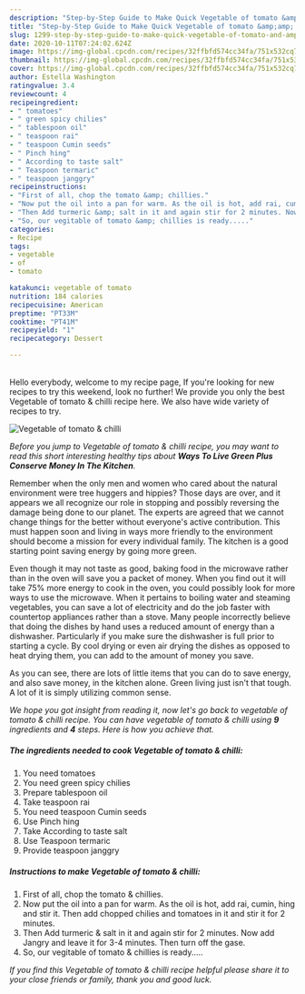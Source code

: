 ```yaml
---
description: "Step-by-Step Guide to Make Quick Vegetable of tomato &amp;amp; chilli"
title: "Step-by-Step Guide to Make Quick Vegetable of tomato &amp;amp; chilli"
slug: 1299-step-by-step-guide-to-make-quick-vegetable-of-tomato-and-amp-chilli
date: 2020-10-11T07:24:02.624Z
image: https://img-global.cpcdn.com/recipes/32ffbfd574cc34fa/751x532cq70/vegetable-of-tomato-chilli-recipe-main-photo.jpg
thumbnail: https://img-global.cpcdn.com/recipes/32ffbfd574cc34fa/751x532cq70/vegetable-of-tomato-chilli-recipe-main-photo.jpg
cover: https://img-global.cpcdn.com/recipes/32ffbfd574cc34fa/751x532cq70/vegetable-of-tomato-chilli-recipe-main-photo.jpg
author: Estella Washington
ratingvalue: 3.4
reviewcount: 4
recipeingredient:
- " tomatoes"
- " green spicy chilies"
- " tablespoon oil"
- " teaspoon rai"
- " teaspoon Cumin seeds"
- " Pinch hing"
- " According to taste salt"
- " Teaspoon termaric"
- " teaspoon janggry"
recipeinstructions:
- "First of all, chop the tomato &amp; chillies."
- "Now put the oil into a pan for warm. As the oil is hot, add rai, cumin, hing and stir it. Then add chopped chilies and tomatoes in it and stir it for 2 minutes."
- "Then Add turmeric &amp; salt in it and again stir for 2 minutes. Now add Jangry and leave it for 3-4 minutes. Then turn off the gase."
- "So, our vegitable of tomato &amp; chillies is ready....."
categories:
- Recipe
tags:
- vegetable
- of
- tomato

katakunci: vegetable of tomato 
nutrition: 184 calories
recipecuisine: American
preptime: "PT33M"
cooktime: "PT41M"
recipeyield: "1"
recipecategory: Dessert

---
```

<br>
Hello everybody, welcome to my recipe page, If you're looking for new recipes to try this weekend, look no further! We provide you only the best Vegetable of tomato &amp; chilli recipe here. We also have wide variety of recipes to try.
<br>


![Vegetable of tomato &amp; chilli](https://img-global.cpcdn.com/recipes/32ffbfd574cc34fa/751x532cq70/vegetable-of-tomato-chilli-recipe-main-photo.jpg)

<i>Before you jump to Vegetable of tomato &amp; chilli recipe, you may want to read this short interesting healthy tips about 
<strong>Ways To Live Green Plus Conserve Money In The Kitchen</strong>.</i>
</br>

Remember when the only men and women who cared about the natural environment were tree huggers and hippies? Those days are over, and it appears we all recognize our role in stopping and possibly reversing the damage being done to our planet. The experts are agreed that we cannot change things for the better without everyone's active contribution. This must happen soon and living in ways more friendly to the environment should become a mission for every individual family. The kitchen is a good starting point saving energy by going more green.

Even though it may not taste as good, baking food in the microwave rather than in the oven will save you a packet of money. When you find out it will take 75% more energy to cook in the oven, you could possibly look for more ways to use the microwave. When it pertains to boiling water and steaming vegetables, you can save a lot of electricity and do the job faster with countertop appliances rather than a stove. Many people incorrectly believe that doing the dishes by hand uses a reduced amount of energy than a dishwasher. Particularly if you make sure the dishwasher is full prior to starting a cycle. By cool drying or even air drying the dishes as opposed to heat drying them, you can add to the amount of money you save.

As you can see, there are lots of little items that you can do to save energy, and also save money, in the kitchen alone. Green living just isn't that tough. A lot of it is simply utilizing common sense.


<i>We hope you got insight from reading it, now let's go back to vegetable of tomato &amp; chilli recipe. You can have vegetable of tomato &amp; chilli using <strong>9</strong> ingredients and <strong>4</strong> steps. Here is how you achieve that.
</i>

##### The ingredients needed to cook Vegetable of tomato &amp; chilli:

1. You need  tomatoes
1. You need  green spicy chilies
1. Prepare  tablespoon oil
1. Take  teaspoon rai
1. You need  teaspoon Cumin seeds
1. Use  Pinch hing
1. Take  According to taste salt
1. Use  Teaspoon termaric
1. Provide  teaspoon janggry


##### Instructions to make Vegetable of tomato &amp; chilli:

1. First of all, chop the tomato &amp; chillies.
1. Now put the oil into a pan for warm. As the oil is hot, add rai, cumin, hing and stir it. Then add chopped chilies and tomatoes in it and stir it for 2 minutes.
1. Then Add turmeric &amp; salt in it and again stir for 2 minutes. Now add Jangry and leave it for 3-4 minutes. Then turn off the gase.
1. So, our vegitable of tomato &amp; chillies is ready.....


<i>If you find this Vegetable of tomato &amp; chilli recipe helpful please share it to your close friends or family, thank you and good luck.</i>
